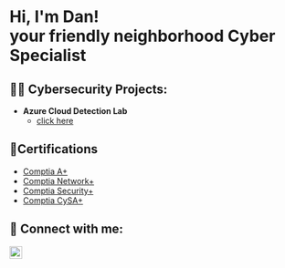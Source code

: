 <h1>Hi, I'm Dan! <br/> 
  <a >your friendly neighborhood Cyber Specialist</a>

<h2>👨‍💻 Cybersecurity Projects:</h2>

- <b>Azure Cloud Detection Lab</b>
  - [click here](https://github.com/Danigan1/Azure-Cloud-Detection-Lab.git) 

<h2>📄Certifications</h2>

- [Comptia A+](https://www.credly.com/badges/b1695b61-8a31-4ca6-8e28-41ee4e06f946/linked_in_profile)
- [Comptia Network+](https://www.credly.com/badges/b1f382a1-e64b-4e75-8976-cd662cbe1e8a/linked_in_profile)
- [Comptia Security+](https://www.credly.com/badges/9c5d3f24-4a29-4f50-a309-ad559904b526/linked_in_profile)
- [Comptia CySA+](https://www.credly.com/badges/bb70aea0-aaa7-41b4-a785-0b00a618d749/linked_in_profile)



  
  

<h2> 🤳 Connect with me:</h2>

[<img align="left" alt="Dan Mbaabu | LinkedIn" width="22px" src="https://cdn.jsdelivr.net/npm/simple-icons@v3/icons/linkedin.svg" />][linkedin]

[linkedin]: https://www.linkedin.com/in/dan-mbaabu/

<!--
**joshmadakor1/joshmadakor1** is a ✨ _special_ ✨ repository because its `README.md` (this file) appears on your GitHub profile.

Here are some ideas to get you started:

- 🔭 I’m currently working on ...
- 🌱 I’m currently learning ...
- 👯 I’m looking to collaborate on ...
- 🤔 I’m looking for help with ...
- 💬 Ask me about ...
- 📫 How to reach me: email
- 😄 Pronouns: ...
- ⚡ Fun fact: ...
-->
